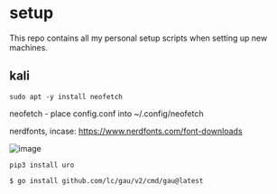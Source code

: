 # setup
This repo contains all my personal setup scripts when setting up new machines.

## kali
```
sudo apt -y install neofetch
```
neofetch - place config.conf into ~/.config/neofetch
<br>

nerdfonts, incase: https://www.nerdfonts.com/font-downloads
<br>

![image](https://github.com/0xScorpio/setup/assets/140411254/333e6c93-f7eb-41e8-a13a-f07d41be3f72)
 <br>

 ```
pip3 install uro
```

```
$ go install github.com/lc/gau/v2/cmd/gau@latest
```
